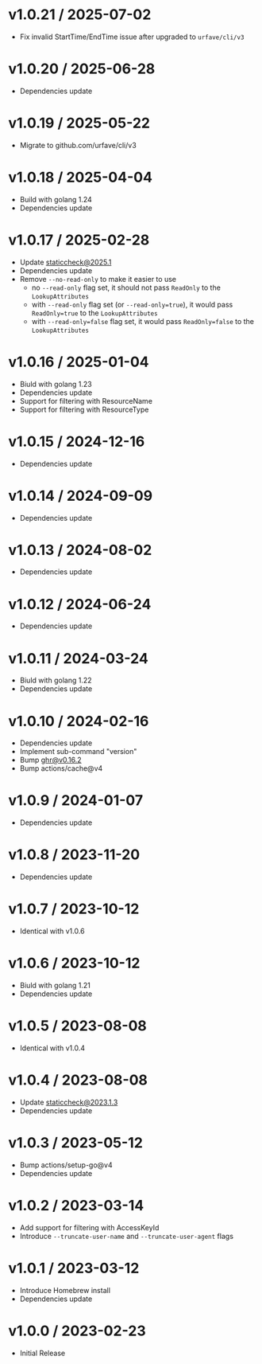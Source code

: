 <!-- markdownlint-disable -->

# v1.0.21 / 2025-07-02

* Fix invalid StartTime/EndTime issue after upgraded to `urfave/cli/v3`

# v1.0.20 / 2025-06-28

* Dependencies update

# v1.0.19 / 2025-05-22

* Migrate to github.com/urfave/cli/v3

# v1.0.18 / 2025-04-04

* Build with golang 1.24
* Dependencies update

# v1.0.17 / 2025-02-28

* Update staticcheck@2025.1
* Dependencies update
* Remove `--no-read-only` to make it easier to use
  * no `--read-only` flag set, it should not pass `ReadOnly` to the `LookupAttributes`
  * with `--read-only` flag set (or `--read-only=true`), it would pass `ReadOnly=true` to the `LookupAttributes`
  * with `--read-only=false` flag set, it would pass `ReadOnly=false` to the `LookupAttributes`

# v1.0.16 / 2025-01-04

* Biuld with golang 1.23
* Dependencies update
* Support for filtering with ResourceName
* Support for filtering with ResourceType

# v1.0.15 / 2024-12-16

* Dependencies update

# v1.0.14 / 2024-09-09

* Dependencies update

# v1.0.13 / 2024-08-02

* Dependencies update

# v1.0.12 / 2024-06-24

* Dependencies update

# v1.0.11 / 2024-03-24

* Biuld with golang 1.22
* Dependencies update

# v1.0.10 / 2024-02-16

* Dependencies update
* Implement sub-command "version"
* Bump ghr@v0.16.2
* Bump actions/cache@v4

# v1.0.9 / 2024-01-07

* Dependencies update

# v1.0.8 / 2023-11-20

* Dependencies update

# v1.0.7 / 2023-10-12

* Identical with v1.0.6

# v1.0.6 / 2023-10-12

* Biuld with golang 1.21
* Dependencies update

# v1.0.5 / 2023-08-08

* Identical with v1.0.4

# v1.0.4 / 2023-08-08

* Update staticcheck@2023.1.3
* Dependencies update

# v1.0.3 / 2023-05-12

* Bump actions/setup-go@v4
* Dependencies update

# v1.0.2 / 2023-03-14

* Add support for filtering with AccessKeyId
* Introduce `--truncate-user-name` and `--truncate-user-agent` flags

# v1.0.1 / 2023-03-12

* Introduce Homebrew install
* Dependencies update

# v1.0.0 / 2023-02-23

* Initial Release
